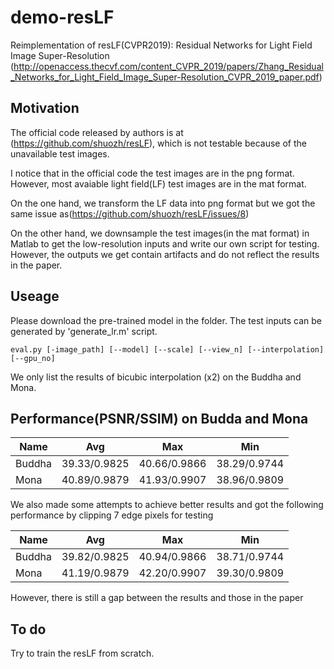 # demo-resLF
Reimplementation of resLF(CVPR2019): Residual Networks for Light Field Image Super-Resolution
(http://openaccess.thecvf.com/content_CVPR_2019/papers/Zhang_Residual_Networks_for_Light_Field_Image_Super-Resolution_CVPR_2019_paper.pdf)

## Motivation
The official code released by authors is at (https://github.com/shuozh/resLF), which is not testable because of the unavailable test images.

I notice that in the official code the test images are in the png format. However, most avaiable light field(LF) test images are in the mat format.

On the one hand, we transform the LF data into png format but we got the same issue as(https://github.com/shuozh/resLF/issues/8)

On the other hand, we downsample the test images(in the mat format) in Matlab to get the low-resolution inputs and write our own script for testing.
However, the outputs we get contain artifacts and do not reflect the results in the paper.

## Useage

Please download the pre-trained model in the folder. The test inputs can be generated by 'generate_lr.m' script.
```
eval.py [-image_path] [--model] [--scale] [--view_n] [--interpolation] [--gpu_no]
```
We only list the results of bicubic interpolation (x2) on the Buddha and Mona.

## Performance(PSNR/SSIM) on Budda and Mona
  
| Name   | Avg        |   Max      |  Min        |
| -------|:-----------:|:-----------:|:-----------:|
| Buddha | 39.33/0.9825 | 40.66/0.9866 | 38.29/0.9744|
| Mona   | 40.89/0.9879 | 41.93/0.9907 | 38.96/0.9809|

We also made some attempts to achieve better results and got the following performance by clipping 7 edge pixels for testing

| Name   | Avg        |   Max      |  Min        |
| -------|:-----------:|:-----------:|:-----------:|
| Buddha | 39.82/0.9825 | 40.94/0.9866 | 38.71/0.9744|
| Mona   | 41.19/0.9879 | 42.20/0.9907 | 39.30/0.9809|

However, there is still a gap between the results and those in the paper

## To do
Try to train the resLF from scratch.


